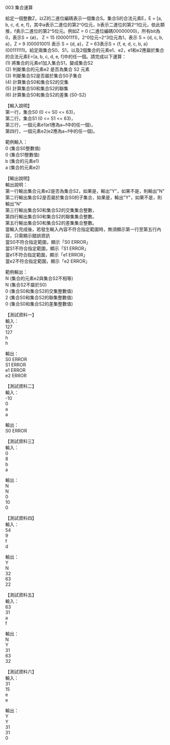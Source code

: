 003 集合運算  
  
給定一個整數Z，以Z的二進位編碼表示一個集合S。集合S的合法元素E，E = [a, b, c, d, e, f]，其中a表示二進位的第2^0位元，b表示二進位的第2^1位元，依此類推，f表示二進位的第2^5位元。例如Z = 0 (二進位編碼00000000)，所有bit為0，表示S = {ø}， Z = 15 (00001111)，2^0位元~2^3位元為1，表示 S = {d, c, b, a}，Z = 9 (00001001) 表示 S = {d, a}，Z = 63表示S = {f, e, d, c, b, a}(00111111)。給定兩集合S0、S1，以及2個集合的元素e1、e2，e1和e2應屬於集合的合法元素E=[a, b, c, d, e, f]中的任一個。請完成以下運算：  
(1) 將集合的元素e1加入集合S1，變成集合S2  
(2) 判斷集合的元素e2 是否為集合 S2 元素  
(3) 判斷集合S2是否屬於集合S0子集合  
(4) 計算集合S0和集合S2的交集  
(5) 計算集合S0和集合S2的聯集  
(6) 計算集合S0和集合S2的差集 (S0-S2)  
  
【輸入說明】  
第一行，集合S0 (0 <= S0 <= 63)，  
第二行，集合S1 (0 <= S1 <= 63)，  
第三行，一個元素e1(e1應為a~f中的任一個)，  
第四行，一個元素e2(e2應為a~f中的任一個)。  
  
範例輸入：  
0 (集合S0整數值)  
0 (集合S1整數值)  
b (集合的元素e1)  
a (集合的元素e2)  
  
【輸出說明】  
輸出說明：  
第一行輸出集合元素e2是否為集合S2，如果是，輸出"Y"，如果不是，則輸出"N"  
第二行輸出集合S2是否屬於集合S0的子集合，如果是，輸出"Y"，如果不是，則輸出"N"  
第三行輸出集合S0和集合S2的交集集合整數，  
第四行輸出集合S0和集合S2的聯集集合整數。  
第五行輸出集合S0和集合S2的差集集合整數。  
當輸入完成後，若發生輸入內容不符合指定範圍時，無須顯示第一行至第五行內容，只需顯示錯誤資訊  
當S0不符合指定範圍，顯示「S0 ERROR」  
當S1不符合指定範圍，顯示「S1 ERROR」  
當e1不符合指定範圍，顯示「e1 ERROR」  
當e2不符合指定範圍，顯示「e2 ERROR」  
  
  
範例輸出：  
N (集合的元素e2與集合S2不相等)  
N (集合S2不屬於S0)  
0 (集合S0和集合S2的交集整數值)  
2 (集合S0和集合S2的聯集整數值)  
0 (集合S0和集合S2的差集整數值)  
  
【測試資料一】  
輸入：  
127  
127  
h  
h  
  
輸出：  
S0 ERROR  
S1 ERROR  
e1 ERROR  
e2 ERROR  
  
【測試資料二】  
輸入：  
-10  
0  
a  
a  
  
輸出：  
S0 ERROR  
  
【測試資料三】  
輸入：  
0  
8  
b  
a  
  
輸出：  
N  
N  
0  
10  
0  
  
【測試資料四】  
輸入：  
54  
9  
f  
d  
  
輸出：  
Y  
N  
32  
63  
22  
  
【測試資料五】  
輸入：  
63  
31  
a  
f  
  
輸出：  
N  
Y  
31  
63  
32  
  
【測試資料六】  
輸入：  
31  
15  
e  
e  
  
輸出：  
Y  
Y  
31  
31  
0  
  
  
  
